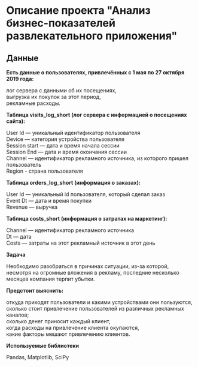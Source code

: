 # Описание проекта "Анализ бизнес-показателей развлекательного приложения"  
## Данные  

**Есть данные о пользователях, привлечённых с 1 мая по 27 октября 2019 года:**  

лог сервера с данными об их посещениях,  
выгрузка их покупок за этот период,  
рекламные расходы.  

**Таблица visits_log_short (лог сервера с информацией о посещениях сайта):**  

User Id — уникальный идентификатор пользователя  
Device — категория устройства пользователя  
Session start — дата и время начала сессии  
Session End — дата и время окончания сессии  
Channel — идентификатор рекламного источника, из которого пришел пользователь  
Region - страна пользователя  

**Таблица orders_log_short (информация о заказах):**  

User Id — уникальный id пользователя, который сделал заказ  
Event Dt — дата и время покупки  
Revenue — выручка  

**Таблица costs_short (информация о затратах на маркетинг):**  

Channel — идентификатор рекламного источника  
Dt — дата  
Costs — затраты на этот рекламный источник в этот день  

**Задача**  

Необходимо разобраться в причинах ситуации, из-за которой, несмотря на огромные вложения в рекламу, последние несколько месяцев компания терпит убытки.  

**Предстоит выяснить:**

откуда приходят пользователи и какими устройствами они пользуются,  
сколько стоит привлечение пользователей из различных рекламных каналов;  
сколько денег приносит каждый клиент,  
когда расходы на привлечение клиента окупаются,  
какие факторы мешают привлечению клиентов.  

**Используемые библиотеки**  

Pandas, Matplotlib, SciPy
